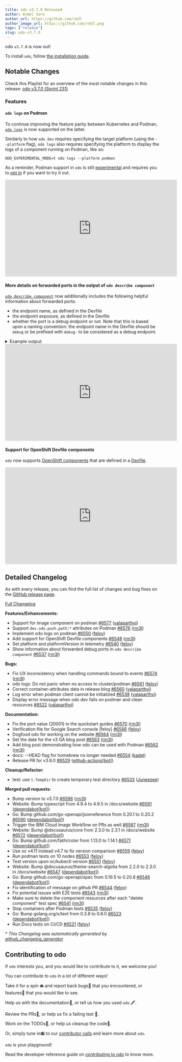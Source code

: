```yaml
---
title: odo v3.7.0 Released
author: Armel Soro
author_url: https://github.com/rm3l
author_image_url: https://github.com/rm3l.png
tags: ["release"]
slug: odo-v3.7.0
---
```


odo `v3.7.0` is now out!

<!--truncate-->

To install `odo`, follow [the installation guide](../docs/overview/installation).

## Notable Changes
Check this Playlist for an overview of the most notable changes in this release: [odo v3.7.0 (Sprint 231)](https://www.youtube.com/playlist?list=PLGMB2PY4SNOotRYGDzmijWs2QFU2dJ4e8)

### Features

#### `odo logs` on Podman

To continue improving the feature parity between Kubernetes and Podman, [`odo logs`](../docs/command-reference/logs) is now supported on the latter.

Similarly to how `odo dev` requires specifying the target platform (using the `--platform` flag), `odo logs` also requires specifying the platform to display the logs of a component running on Podman, like so:

```
ODO_EXPERIMENTAL_MODE=t odo logs --platform podman
```

As a reminder, Podman support in `odo` is still [experimental](../docs/user-guides/advanced/experimental-mode) and requires you to [opt in](../docs/user-guides/advanced/experimental-mode#enabling-the-experimental-mode) if you want to try it out.

<iframe width="560" height="315" src="https://www.youtube.com/embed/K5GsDFEgCW0" title="YouTube video player" frameborder="0" allow="accelerometer; autoplay; clipboard-write; encrypted-media; gyroscope; picture-in-picture; web-share" allowfullscreen></iframe>

#### More details on forwarded ports in the output of `odo describe component`

[`odo describe component`](../docs/command-reference/describe-component) now additionally includes the following helpful information about forwarded ports:
- the endpoint name, as defined in the Devfile
- the endpoint exposure, as defined in the Devfile
- whether the port is a debug endpoint or not. Note that this is based upon a naming convention: the endpoint name in the Devfile should be `debug` or be prefixed with `debug-` to be considered as a debug endpoint.

<details>
  <summary>Example output:</summary>

<table>
<thead>
<tr>
<td>Normal output</td>
<td>JSON output</td>
</tr>
</thead>
<tbody>
<tr>
<td>


  ```shell
  $ odo describe component

[...]

  Forwarded ports:
   •  127.0.0.1:20001 -> cont:3000
      # highlight-start
      Name: http-node
      # highlight-end
   •  127.0.0.1:20002 -> cont:5858
      # highlight-start
      Name: debug
      Exposure: none
      Debug: true
      # highlight-end
   •  127.0.0.1:20003 -> cont2:5005
      # highlight-start
      Name: debug-2
      Exposure: internal
      Debug: true
      # highlight-end

[...]
  ```

</td>
<td>

```json
$ odo describe component -o json
{
  [...]
  "devForwardedPorts": [
    {
      "containerName": "cont",
      # highlight-start
      "portName": "http-node",
      "isDebug": false,
      # highlight-end
      "localAddress": "127.0.0.1",
      "localPort": 20001,
      "containerPort": 3000
    },
    {
      "containerName": "cont",
      # highlight-start
      "portName": "debug",
      "isDebug": true,
      "exposure": "none"
      # highlight-end
      "localAddress": "127.0.0.1",
      "localPort": 20002,
      "containerPort": 5858
    },
    {
      "containerName": "cont2",
      # highlight-start
      "portName": "debug-2",
      "isDebug": true,
      "exposure": "internal"
      # highlight-end
      "localAddress": "127.0.0.1",
      "localPort": 20003,
      "containerPort": 5005
    }
  ],
  [...]
}
```

</td>
</tr>
</tbody>
</table>

</details>

<iframe width="560" height="315" src="https://www.youtube.com/embed/LXOejxjAprA" title="YouTube video player" frameborder="0" allow="accelerometer; autoplay; clipboard-write; encrypted-media; gyroscope; picture-in-picture; web-share" allowfullscreen></iframe>

#### Support for OpenShift Devfile components

`odo` now supports [OpenShift components](https://devfile.io/docs/2.2.0/adding-a-kubernetes-or-openshift-component) that are defined in a [Devfile](https://devfile.io/).

<iframe width="560" height="315" src="https://www.youtube.com/embed/Fo2BSsrRDEU" title="YouTube video player" frameborder="0" allow="accelerometer; autoplay; clipboard-write; encrypted-media; gyroscope; picture-in-picture; web-share" allowfullscreen></iframe>

## Detailed Changelog

As with every release, you can find the full list of changes and bug fixes on the [GitHub release page](https://github.com/redhat-developer/odo/releases/tag/v3.7.0).

[Full Changelog](https://github.com/redhat-developer/odo/compare/v3.6.0...v3.7.0)

**Features/Enhancements:**

- Support for image component on podman [\#6577](https://github.com/redhat-developer/odo/pull/6577) ([valaparthvi](https://github.com/valaparthvi))
- Support `dev.odo.push.path:*` attributes on Podman [\#6576](https://github.com/redhat-developer/odo/pull/6576) ([rm3l](https://github.com/rm3l))
- Implement odo logs on podman [\#6550](https://github.com/redhat-developer/odo/pull/6550) ([feloy](https://github.com/feloy))
- Add support for OpenShift Devfile components [\#6548](https://github.com/redhat-developer/odo/pull/6548) ([rm3l](https://github.com/rm3l))
- Set platform and platformVersion in telemetry [\#6540](https://github.com/redhat-developer/odo/pull/6540) ([feloy](https://github.com/feloy))
- Show information about forwarded debug ports in `odo describe component` [\#6537](https://github.com/redhat-developer/odo/pull/6537) ([rm3l](https://github.com/rm3l))

**Bugs:**

- Fix UX inconsistency when handling commands bound to events [\#6574](https://github.com/redhat-developer/odo/pull/6574) ([rm3l](https://github.com/rm3l))
- odo logs: Do not panic when no access to cluster/podman [\#6561](https://github.com/redhat-developer/odo/pull/6561) ([feloy](https://github.com/feloy))
- Correct container-attributes data in release blog [\#6560](https://github.com/redhat-developer/odo/pull/6560) ([valaparthvi](https://github.com/valaparthvi))
- Log error when podman client cannot be initialized [\#6538](https://github.com/redhat-developer/odo/pull/6538) ([valaparthvi](https://github.com/valaparthvi))
- Display error message when odo dev fails on podman and clean resources [\#6522](https://github.com/redhat-developer/odo/pull/6522) ([valaparthvi](https://github.com/valaparthvi))

**Documentation:**

- Fix the port value \(20001\) in the quickstart guides [\#6570](https://github.com/redhat-developer/odo/pull/6570) ([rm3l](https://github.com/rm3l))
- Verification file for Google Search console \[feloy\] [\#6566](https://github.com/redhat-developer/odo/pull/6566) ([feloy](https://github.com/feloy))
- Dogfood odo for working on the website [\#6564](https://github.com/redhat-developer/odo/pull/6564) ([rm3l](https://github.com/rm3l))
- Set the date for the v3 GA blog post [\#6563](https://github.com/redhat-developer/odo/pull/6563) ([rm3l](https://github.com/rm3l))
- Add blog post demonstrating how odo can be used with Podman [\#6562](https://github.com/redhat-developer/odo/pull/6562) ([rm3l](https://github.com/rm3l))
- docs: --HEAD flag for homebrew no longer needed [\#6554](https://github.com/redhat-developer/odo/pull/6554) ([kadel](https://github.com/kadel))
- Release PR for v3.6.0 [\#6529](https://github.com/redhat-developer/odo/pull/6529) ([github-actions[bot]](https://github.com/apps/github-actions))

**Cleanup/Refactor:**

- test: use `t.TempDir` to create temporary test directory [\#6533](https://github.com/redhat-developer/odo/pull/6533) ([Juneezee](https://github.com/Juneezee))

**Merged pull requests:**

- Bump version to v3.7.0 [\#6596](https://github.com/redhat-developer/odo/pull/6596) ([rm3l](https://github.com/rm3l))
- Website: Bump typescript from 4.9.4 to 4.9.5 in /docs/website [\#6591](https://github.com/redhat-developer/odo/pull/6591) ([dependabot[bot]](https://github.com/apps/dependabot))
- Go: Bump github.com/go-openapi/jsonreference from 0.20.1 to 0.20.2 [\#6590](https://github.com/redhat-developer/odo/pull/6590) ([dependabot[bot]](https://github.com/apps/dependabot))
- Trigger the IBM Cloud Image Workflow on PRs as well [\#6587](https://github.com/redhat-developer/odo/pull/6587) ([rm3l](https://github.com/rm3l))
- Website: Bump @docusaurus/core from 2.3.0 to 2.3.1 in /docs/website [\#6572](https://github.com/redhat-developer/odo/pull/6572) ([dependabot[bot]](https://github.com/apps/dependabot))
- Go: Bump github.com/fatih/color from 1.13.0 to 1.14.1 [\#6571](https://github.com/redhat-developer/odo/pull/6571) ([dependabot[bot]](https://github.com/apps/dependabot))
- Use oc v4.11 instead v4.7 to fix version comparison [\#6559](https://github.com/redhat-developer/odo/pull/6559) ([feloy](https://github.com/feloy))
- Run podman tests on 10 nodes [\#6553](https://github.com/redhat-developer/odo/pull/6553) ([feloy](https://github.com/feloy))
- Test version upon oc/kubectl version [\#6551](https://github.com/redhat-developer/odo/pull/6551) ([feloy](https://github.com/feloy))
- Website: Bump @docusaurus/theme-search-algolia from 2.2.0 to 2.3.0 in /docs/website [\#6547](https://github.com/redhat-developer/odo/pull/6547) ([dependabot[bot]](https://github.com/apps/dependabot))
- Go: Bump github.com/go-openapi/spec from 0.19.5 to 0.20.8 [\#6546](https://github.com/redhat-developer/odo/pull/6546) ([dependabot[bot]](https://github.com/apps/dependabot))
- Fix identification of message on github PR [\#6544](https://github.com/redhat-developer/odo/pull/6544) ([feloy](https://github.com/feloy))
- Fix potential issues with E2E tests [\#6543](https://github.com/redhat-developer/odo/pull/6543) ([rm3l](https://github.com/rm3l))
- Make sure to delete the component resources after each "delete component" test spec [\#6541](https://github.com/redhat-developer/odo/pull/6541) ([rm3l](https://github.com/rm3l))
- Stop containers after Podman tests [\#6535](https://github.com/redhat-developer/odo/pull/6535) ([feloy](https://github.com/feloy))
- Go: Bump golang.org/x/text from 0.3.8 to 0.6.0 [\#6523](https://github.com/redhat-developer/odo/pull/6523) ([dependabot[bot]](https://github.com/apps/dependabot))
- Run Docs tests on CI/CD [\#6521](https://github.com/redhat-developer/odo/pull/6521) ([feloy](https://github.com/feloy))



\* *This Changelog was automatically generated by [github_changelog_generator](https://github.com/github-changelog-generator/github-changelog-generator)*

## Contributing to odo

If `odo` interests you, and you would like to contribute to it, we welcome you!

You can contribute to `odo` in a lot of different ways!

Take it for a spin 🚘 and report back bugs🐞 that you encountered, or features🌟 that you would like to see.

Help us with the documentation📜, or tell us how you used `odo` 🖍.

Review the PRs👀, or help us fix a failing test 🚩.

Work on the TODOs📝, or help us cleanup the code🚮.

Or, simply tune in📻 to our [contributor calls](https://github.com/redhat-developer/odo#meetings) and learn more about `odo`.

`odo` is your playground!

Read the developer reference guide on [contributing to odo](/docs/development/contribution) to know more.
